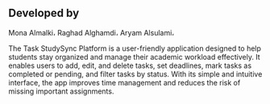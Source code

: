 ## Developed by
Mona Almalki،
Raghad Alghamdi،
Aryam Alsulami،

The Task StudySync Platform is a user-friendly application designed to help students stay organized and manage their academic workload effectively. It enables users to add, edit, and delete tasks, set deadlines, mark tasks as completed or pending, and filter tasks by status. With its simple and intuitive interface, the app improves time management and reduces the risk of missing important assignments.
